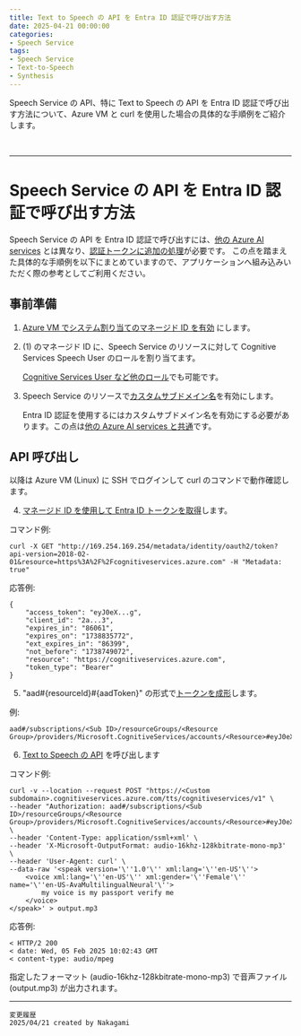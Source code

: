 ```yaml
---
title: Text to Speech の API を Entra ID 認証で呼び出す方法
date: 2025-04-21 00:00:00
categories:
- Speech Service
tags:
- Speech Service
- Text-to-Speech
- Synthesis
---
```


 
Speech Service の API、特に Text to Speech の API を Entra ID 認証で呼び出す方法について、Azure VM と curl を使用した場合の具体的な手順例をご紹介します。
<!-- more -->
<br>

***

# Speech Service の API を Entra ID 認証で呼び出す方法
Speech Service の API を Entra ID 認証で呼び出すには、[他の Azure AI services](https://learn.microsoft.com/ja-jp/azure/ai-services/what-are-ai-services) とは異なり、[認証トークンに追加の処理](https://learn.microsoft.com/ja-jp/azure/ai-services/speech-service/how-to-configure-azure-ad-auth?tabs=portal)が必要です。
この点を踏まえた具体的な手順例を以下にまとめていますので、アプリケーションへ組み込みいただく際の参考としてご利用ください。

## 事前準備

1. [Azure VM でシステム割り当てのマネージド ID を有効](https://learn.microsoft.com/ja-jp/entra/identity/managed-identities-azure-resources/how-to-configure-managed-identities?pivots=qs-configure-portal-windows-vm) にします。


2. (1) のマネージド ID に、Speech Service のリソースに対して Cognitive Services Speech User のロールを割り当てます。

    [Cognitive Services User など他のロール](https://learn.microsoft.com/ja-jp/azure/ai-services/speech-service/role-based-access-control)でも可能です。


3. Speech Service のリソースで[カスタムサブドメイン名](https://learn.microsoft.com/ja-jp/azure/ai-services/cognitive-services-custom-subdomains)を有効にします。

    Entra ID 認証を使用するにはカスタムサブドメイン名を有効にする必要があります。この点は[他の Azure AI services と共通](https://learn.microsoft.com/ja-jp/azure/ai-services/authentication)です。

## API 呼び出し

以降は Azure VM (Linux) に SSH でログインして curl のコマンドで動作確認します。
 
4. [マネージド ID を使用して Entra ID トークンを取得](https://learn.microsoft.com/ja-jp/entra/identity/managed-identities-azure-resources/how-to-use-vm-token)します。
 
コマンド例:
```
curl -X GET "http://169.254.169.254/metadata/identity/oauth2/token?api-version=2018-02-01&resource=https%3A%2F%2Fcognitiveservices.azure.com" -H "Metadata: true"
```

応答例:
```
{
    "access_token": "eyJ0eX...g",
    "client_id": "2a...3",
    "expires_in": "86061",
    "expires_on": "1738835772",
    "ext_expires_in": "86399",
    "not_before": "1738749072",
    "resource": "https://cognitiveservices.azure.com",
    "token_type": "Bearer"
}
```

5. "aad#{resourceId}#{aadToken}" の形式で[トークンを成形](https://learn.microsoft.com/en-us/azure/ai-services/speech-service/how-to-configure-azure-ad-auth?tabs=portal&pivots=programming-language-csharp)します。

例:
```
aad#/subscriptions/<Sub ID>/resourceGroups/<Resource Group>/providers/Microsoft.CognitiveServices/accounts/<Resource>#eyJ0eX...g
```

6. [Text to Speech の API](https://learn.microsoft.com/ja-jp/azure/ai-services/speech-service/rest-text-to-speech?tabs=streaming) を呼び出します
 
コマンド例:
```
curl -v --location --request POST "https://<Custom subdomain>.cognitiveservices.azure.com/tts/cognitiveservices/v1" \
--header "Authorization: aad#/subscriptions/<Sub ID>/resourceGroups/<Resource Group>/providers/Microsoft.CognitiveServices/accounts/<Resource>#eyJ0eX...g" \
--header 'Content-Type: application/ssml+xml' \
--header 'X-Microsoft-OutputFormat: audio-16khz-128kbitrate-mono-mp3' \
--header 'User-Agent: curl' \
--data-raw '<speak version='\''1.0'\'' xml:lang='\''en-US'\''>
    <voice xml:lang='\''en-US'\'' xml:gender='\''Female'\'' name='\''en-US-AvaMultilingualNeural'\''>
        my voice is my passport verify me
    </voice>
</speak>' > output.mp3
```

応答例:
```
< HTTP/2 200
< date: Wed, 05 Feb 2025 10:02:43 GMT
< content-type: audio/mpeg
```

指定したフォーマット (audio-16khz-128kbitrate-mono-mp3) で音声ファイル (output.mp3) が出力されます。

***
`変更履歴`  
`2025/04/21 created by Nakagami`  
